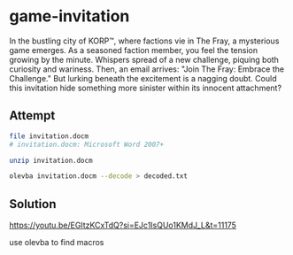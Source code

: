 # game-invitation

In the bustling city of KORP™, where factions vie in The Fray, a mysterious game emerges. As a seasoned faction member, you feel the tension growing by the minute. Whispers spread of a new challenge, piquing both curiosity and wariness. Then, an email arrives: "Join The Fray: Embrace the Challenge." But lurking beneath the excitement is a nagging doubt. Could this invitation hide something more sinister within its innocent attachment?

## Attempt

```sh
file invitation.docm
# invitation.docm: Microsoft Word 2007+

unzip invitation.docm

olevba invitation.docm --decode > decoded.txt
```

## Solution

https://youtu.be/EGItzKCxTdQ?si=EJc1IsQUo1KMdJ_L&t=11175

use olevba to find macros

